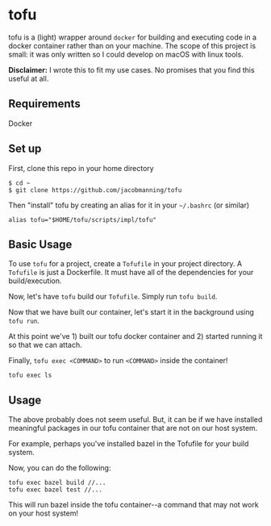 # tofu
tofu is a (light) wrapper around `docker` for building and executing code in a docker container rather than on your machine. The scope of this project is small: it was only written so I could develop on macOS with linux tools.

**Disclaimer:** I wrote this to fit my use cases. No promises that you find this useful at all.

## Requirements
Docker

## Set up
First, clone this repo in your home directory
```
$ cd ~
$ git clone https://github.com/jacobmanning/tofu
```

Then "install" tofu by creating an alias for it in your `~/.bashrc` (or similar)
```
alias tofu="$HOME/tofu/scripts/impl/tofu"
```

## Basic Usage
To use `tofu` for a project, create a `Tofufile` in your project directory. A `Tofufile` is just a Dockerfile. It must have all of the dependencies for your build/execution.

Now, let's have `tofu` build our `Tofufile`. Simply run `tofu build`.

Now that we have built our container, let's start it in the background using `tofu run`.

At this point we've 1) built our tofu docker container and 2) started running it so that we can attach.

Finally, `tofu exec <COMMAND>` to run `<COMMAND>` inside the container!

```
tofu exec ls
```

## Usage
The above probably does not seem useful. But, it can be if we have installed meaningful packages in our tofu container that are not on our host system.

For example, perhaps you've installed bazel in the Tofufile for your build system.

Now, you can do the following:
```
tofu exec bazel build //...
tofu exec bazel test //...
```

This will run bazel inside the tofu container--a command that may not work on your host system!
